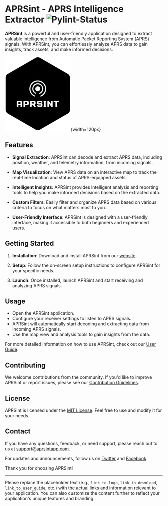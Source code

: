 # APRSint - APRS Intelligence Extractor ![Pylint-Status](https://github.com/Matzull/TFG/actions/workflows/pylint.yml/badge.svg?branch=master)

**APRSint** is a powerful and user-friendly application designed to extract valuable intelligence from Automatic Packet Reporting System (APRS) signals. With APRSint, you can effortlessly analyze APRS data to gain insights, track assets, and make informed decisions. 

![APRSint Logo](./app/media/logo.png){width=120px}

## Features

- **Signal Extraction**: APRSint can decode and extract APRS data, including position, weather, and telemetry information, from incoming signals.

- **Map Visualization**: View APRS data on an interactive map to track the real-time location and status of APRS-equipped assets.

- **Intelligent Insights**: APRSint provides intelligent analysis and reporting tools to help you make informed decisions based on the extracted data.

- **Custom Filters**: Easily filter and organize APRS data based on various criteria to focus on what matters most to you.

- **User-Friendly Interface**: APRSint is designed with a user-friendly interface, making it accessible to both beginners and experienced users.

## Getting Started

1. **Installation**: Download and install APRSint from our [website](link_to_download).

2. **Setup**: Follow the on-screen setup instructions to configure APRSint for your specific needs.

3. **Launch**: Once installed, launch APRSint and start receiving and analyzing APRS signals.

## Usage

- Open the APRSint application.
- Configure your receiver settings to listen to APRS signals.
- APRSint will automatically start decoding and extracting data from incoming APRS signals.
- Use the map view and analysis tools to gain insights from the data.

For more detailed information on how to use APRSint, check out our [User Guide](link_to_user_guide).

## Contributing

We welcome contributions from the community. If you'd like to improve APRSint or report issues, please see our [Contribution Guidelines](link_to_contributing).

## License

APRSint is licensed under the [MIT License](link_to_license). Feel free to use and modify it for your needs.

## Contact

If you have any questions, feedback, or need support, please reach out to us at [support@aprsintapp.com](mailto:support@aprsintapp.com).

For updates and announcements, follow us on [Twitter](link_to_twitter) and [Facebook](link_to_facebook).

Thank you for choosing APRSint!

---

Please replace the placeholder text (e.g., `link_to_logo`, `link_to_download`, `link_to_user_guide`, etc.) with the actual links and information relevant to your application. You can also customize the content further to reflect your application's unique features and branding.
